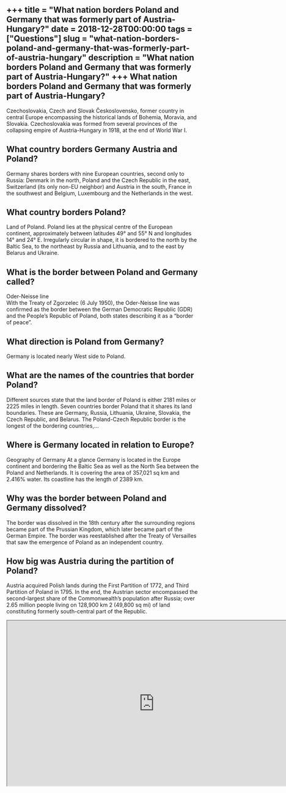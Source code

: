 +++
title = "What nation borders Poland and Germany that was formerly part of Austria-Hungary?"
date = 2018-12-28T00:00:00
tags = ["Questions"]
slug = "what-nation-borders-poland-and-germany-that-was-formerly-part-of-austria-hungary"
description = "What nation borders Poland and Germany that was formerly part of Austria-Hungary?"
+++
What nation borders Poland and Germany that was formerly part of Austria-Hungary?
---------------------------------------------------------------------------------

Czechoslovakia, Czech and Slovak Československo, former country in central Europe encompassing the historical lands of Bohemia, Moravia, and Slovakia. Czechoslovakia was formed from several provinces of the collapsing empire of Austria-Hungary in 1918, at the end of World War I.

What country borders Germany Austria and Poland?
------------------------------------------------

Germany shares borders with nine European countries, second only to Russia: Denmark in the north, Poland and the Czech Republic in the east, Switzerland (its only non-EU neighbor) and Austria in the south, France in the southwest and Belgium, Luxembourg and the Netherlands in the west.

What country borders Poland?
----------------------------

Land of Poland. Poland lies at the physical centre of the European continent, approximately between latitudes 49° and 55° N and longitudes 14° and 24° E. Irregularly circular in shape, it is bordered to the north by the Baltic Sea, to the northeast by Russia and Lithuania, and to the east by Belarus and Ukraine.

What is the border between Poland and Germany called?
-----------------------------------------------------

Oder-Neisse line  
With the Treaty of Zgorzelec (6 July 1950), the Oder-Neisse line was confirmed as the border between the German Democratic Republic (GDR) and the People’s Republic of Poland, both states describing it as a “border of peace”.

What direction is Poland from Germany?
--------------------------------------

Germany is located nearly West side to Poland.

What are the names of the countries that border Poland?
-------------------------------------------------------

Different sources state that the land border of Poland is either 2181 miles or 2225 miles in length. Seven countries border Poland that it shares its land boundaries. These are Germany, Russia, Lithuania, Ukraine, Slovakia, the Czech Republic, and Belarus. The Poland-Czech Republic border is the longest of the bordering countries,…

Where is Germany located in relation to Europe?
-----------------------------------------------

Geography of Germany At a glance Germany is located in the Europe continent and bordering the Baltic Sea as well as the North Sea between the Poland and Netherlands. It is covering the area of 357,021 sq km and 2.416% water. Its coastline has the length of 2389 km.

Why was the border between Poland and Germany dissolved?
--------------------------------------------------------

The border was dissolved in the 18th century after the surrounding regions became part of the Prussian Kingdom, which later became part of the German Empire. The border was reestablished after the Treaty of Versailles that saw the emergence of Poland as an independent country.

How big was Austria during the partition of Poland?
---------------------------------------------------

Austria acquired Polish lands during the First Partition of 1772, and Third Partition of Poland in 1795. In the end, the Austrian sector encompassed the second-largest share of the Commonwealth’s population after Russia; over 2.65 million people living on 128,900 km 2 (49,800 sq mi) of land constituting formerly south-central part of the Republic.

<iframe allow="accelerometer; autoplay; clipboard-write; encrypted-media; gyroscope; picture-in-picture" allowfullscreen="" class="__youtube_prefs__  epyt-is-override  no-lazyload" data-no-lazy="1" data-origheight="433" data-origwidth="770" data-skipgform_ajax_framebjll="" height="433" id="_ytid_79995" loading="lazy" src="https://www.youtube.com/embed/xxHp1JXvjeM?enablejsapi=1&autoplay=0&cc_load_policy=0&cc_lang_pref=&iv_load_policy=1&loop=0&modestbranding=0&rel=1&fs=1&playsinline=0&autohide=2&theme=dark&color=red&controls=1&" title="YouTube player" width="770"></iframe>